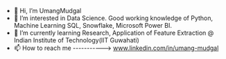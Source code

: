 - 👋 Hi, I’m UmangMudgal
- 👀 I’m interested in Data Science. Good working knowledge of Python, Machine Learning SQL, Snowflake, Microsoft Power BI.
- 🌱 I’m currently learning Research, Application of Feature Extraction @ Indian Institute of Technology(IIT Guwahati)
- 📫 How to reach me -----------> www.linkedin.com/in/umang-mudgal

<!---
UmangMudgal/UmangMudgal is a ✨ special ✨ repository because its `README.md` (this file) appears on your GitHub profile.
You can click the Preview link to take a look at your changes.
--->

